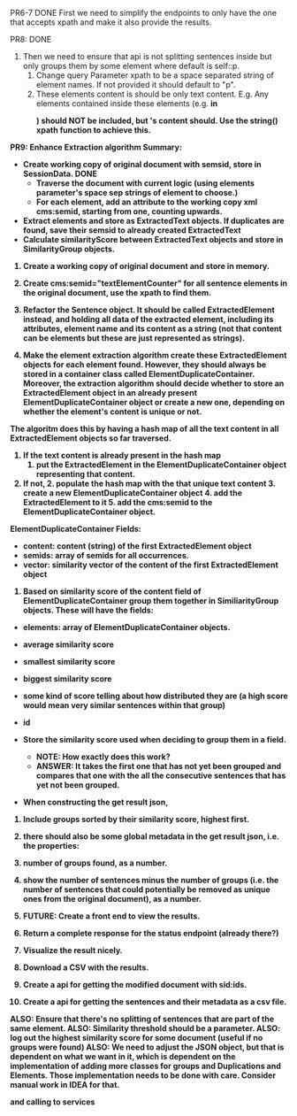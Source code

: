 
PR6-7 DONE 
First we need to simplify the endpoints to only have the one that accepts xpath and make it also provide the results.

PR8: DONE 
1. Then we need to ensure that api is not splitting sentences inside but only groups them by some element where default is self::p.
	1. Change query Parameter xpath to be a space separated string of element names. If not provided it should default to "p".
	2. These elements content is should be only text content. E.g. Any elements contained inside these elements (e.g. <b> in <p>) should NOT be included, but <b>'s content should. Use the string() xpath function to achieve this.

PR9: Enhance Extraction algorithm
Summary:
* Create working copy of original document with semsid, store in SessionData. DONE
	* Traverse the document with current logic (using elements parameter's space sep strings of element to choose.)
	* For each element, add an attribute to the working copy xml cms:semid, starting from one, counting upwards. 
* Extract elements and store as ExtractedText objects. If duplicates are found, save their semsid to already created ExtractedText 
* Calculate similarityScore between ExtractedText objects and store in SimilarityGroup objects.

1. Create a working copy of original document and store in memory.

2. Create cms:semid="textElementCounter" for all sentence elements in the original document, use the xpath to find them.

3. Refactor the Sentence object. It should be called ExtractedElement instead, and holding all data of the extracted element, including its attributes, element name and its content as a string (not that content can be elements but these are just represented as strings).

4. Make the element extraction algorithm create these ExtractedElement objects for each element found. However, they should always be stored in a container class called ElementDuplicateContainer. Moreover, the extraction algorithm should decide whether to store an ExtractedElement object in an already present ElementDuplicateContainer object or create a new one, depending on whether the element's content is unique or not.

The algoritm does this by having a hash map of all the text content in all ExtractedElement objects so far traversed. 
1. If the text content is already present in the hash map
	1. put the ExtractedElement in the ElementDuplicateContainer object representing that content. 
2. If not, 
	2. populate the hash map with the that unique text content
	3. create a new ElementDuplicateContainer object
	4. add the ExtractedElement to it
	5. add the cms:semid to the ElementDuplicateContainer object.

 ElementDuplicateContainer Fields:
* content: content (string) of the first ExtractedElement object
* semids: array of semids for all occurrences.
* vector: similarity vector of the content of the first ExtractedElement object

1. Based on similarity score of the content field of ElementDuplicateContainer group them together in SimiliarityGroup objects. These will have the fields:

* elements: array of ElementDuplicateContainer objects.
* average similarity score
* smallest similarity score
* biggest similarity score
* some kind of score telling about how distributed they are (a high score would mean very similar sentences within that group)
* id

* Store the similarity score used when deciding to group them in a field. 
	* NOTE: How exactly does this work? 
	* ANSWER: It takes the first one that has not yet been grouped and compares that one with the all the consecutive sentences that has yet not been grouped. 

* When constructing the get result json,

1. Include groups sorted by their similarity score, highest first.

2. there should also be some global metadata in the get result json, i.e. the properties:

3. number of groups found, as a number.

4. show the number of sentences minus the number of groups (i.e. the number of sentences that could potentially be removed as unique ones from the original document), as a number.

5. FUTURE: Create a front end to view the results.

6. Return a complete response for the status endpoint (already there?)

7. Visualize the result nicely.

8. Download a CSV with the results.

9. Create a api for getting the modified document with sid:ids.

10. Create a api for getting the sentences and their metadata as a csv file.

ALSO: Ensure that there's no splitting of sentences that are part of the same element.
ALSO: Similarity threshold should be a parameter.
ALSO: log out the highest similarity score for some document (useful if no groups were found)
ALSO: We need to adjust the JSON object, but that is dependent on what we want in it, which is dependent on the implementation of adding more classes for groups and Duplications and Elements. Those implementation needs to be done with care. Consider manual work in IDEA for that.

and calling to services